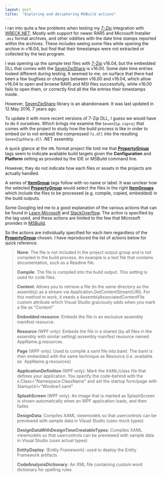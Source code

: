 ```yaml
---
layout: post
title:  "Exploring and deciphering MSBuild actions"
---
```

I ran into quite a few problems when testing my [7-Zip][7-zip] integration with [WRECK.NET][wreck-net]. Mostly with support for newer 
RAR5 and Microsoft Installer `.msi` format archives, and other oddities with the date time stamps reported within the archives. These 
includes seeing some files while opening the archive in v16.04, but find that their timestamps were not extracted or collected
by the test program.

I was opening up the sample test files with [7-Zip][7-zip] v16.04, but the embedded DLL that comes with the 
[SevenZipSharp][seven-zip-sharp] is v16.00. Some date time entries looked different during testing. It seemed to me, on surface that there had been a few bugfixes or changes between v16.00 and v16.04, which allow v16.04 to open and browse RAR5 and MSI files
successfully, while v16.00 fails to open them, or correctly find all the file entries their timestamps inside.

However, [SevenZipSharp][seven-zip-sharp] library is an abandonware. It was last updated in 12 May 2016, 7 years ago.

To update it with more recent versions of 7-Zip DLL, I guess we would have to do it ourselves. Which brings me examine the `SevenZip.csproj` that comes with the project to study how the build process is like in order to embed (or to not embed) the compressed `7z.dll` into the resulting `SevenZipSharp.dll` .NET assembly.

A quick glance at the `XML` format project file told me that **[PropertyGroup][propertygroup]** tags seem to indicate available build 
targets given the **Configuration** and **Platform** setting as provided by the IDE or MSBuild command line.

However, they do not indicate how each files or assets in the projects are actually handled.

A series of **[ItemGroup][itemgroup]** tags follow with no name or label. It was unclear how the selected 
**[PropertyGroup][propertygroup]** would select the files in the right **[ItemGroups][itemgroup]** which include the files to be 
processed (e.g. compile, copied, embedded) in the build outputs.

Some Googling led me to a good explanation of the various actions that can be found in [Learn Microsoft][learn-microsoft] and 
[StackOverflow][build-actions]. The action is specified by the tag used, and these actions are limited to the few that Microsoft provides
in [MSBuild][msbuild].

So the actions are individually specified for each item regardless of the **[PropertyGroup][propertygroup]** chosen. I have reproduced 
the list of actions below for quick reference.

> **None**: The file is not included in the project output group and is not compiled in the build process. An example is a text file that
> contains documentation, such as a Readme file.
>  
> **Compile**: The file is compiled into the build output. This setting is used for code files.
>
> **Content**: Allows you to retrieve a file (in the same directory as the assembly) as a stream via Application.GetContentStream(URI).
> For this method to work, it needs a AssemblyAssociatedContentFile custom attribute which Visual Studio graciously adds when you mark a
> file as "Content"
>  
> **Embedded resource**: Embeds the file in an exclusive assembly manifest resource.
>  
> **Resource** (WPF only): Embeds the file in a shared (by all files in the assembly with similar setting) assembly manifest resource
> named AppName.g.resources.
>  
> **Page** (WPF only): Used to compile a xaml file into baml. The baml is then embedded with the same technique as Resource (i.e.
> available as `AppName.g.resources)
>  
> **ApplicationDefinition** (WPF only): Mark the XAML/class file that defines your application. You specify the code-behind with the
> x:Class="Namespace.ClassName" and set the startup form/page with StartupUri="Window1.xaml"
>  
> **SplashScreen** (WPF only): An image that is marked as SplashScreen is shown automatically when an WPF application loads, and then
> fades
>  
> **DesignData**: Compiles XAML viewmodels so that usercontrols can be previewed with sample data in Visual Studio (uses mock types)
>  
> **DesignDataWithDesignTimeCreatableTypes**: Compiles XAML viewmodels so that usercontrols can be previewed with sample data in Visual
> Studio (uses actual types)
>  
> **EntityDeploy**: (Entity Framework): used to deploy the Entity Framework artifacts
>  
> **CodeAnalysisDictionary**: An XML file containing custom word dictionary for spelling rules
>   

[wreck-net]: https://github.com/gyk4j/wreck-net
[7-zip]: https://www.7-zip.org
[seven-zip-sharp]: https://github.com/StevenBonePgh/SevenZipSharp
[build-actions]: https://stackoverflow.com/questions/145752/what-are-the-various-build-action-settings-in-visual-studio-project-properties
[learn-microsoft]: https://learn.microsoft.com/en-us/visualstudio/msbuild/itemgroup-element-msbuild?view=vs-2022
[msbuild]: https://learn.microsoft.com/en-us/visualstudio/msbuild/msbuild?view=vs-2022
[itemgroup]: https://learn.microsoft.com/en-us/visualstudio/msbuild/itemgroup-element-msbuild?view=vs-2022
[propertygroup]: https://learn.microsoft.com/en-us/visualstudio/msbuild/propertygroup-element-msbuild?view=vs-2022
